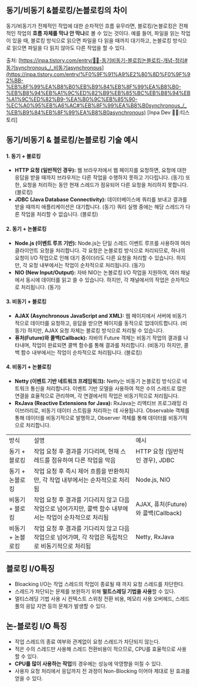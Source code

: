 
## 동기/비동기 &블로킹/논블로킹의 차이
동기/비동기가 전체적인 작업에 대한 순차적인 흐름 유무라면, 블로킹/논블로킹은 전체적인 작업의 **흐름 자체를 막냐 안 막냐**로 볼 수 있는 것이다. 예를 들어, 파일을 읽는 작업이 있을 때, 블로킹 방식으로 읽으면 파일을 다 읽을 때까지 대기하고, 논블로킹 방식으로 읽으면 파일을 다 읽지 않아도 다른 작업을 할 수 있다. 

출처: [https://inpa.tistory.com/entry/👩‍💻-동기비동기-블로킹논블로킹-개념-정리#동기synchronous_/_비동기asynchronous](https://inpa.tistory.com/entry/%F0%9F%91%A9%E2%80%8D%F0%9F%92%BB-%EB%8F%99%EA%B8%B0%EB%B9%84%EB%8F%99%EA%B8%B0-%EB%B8%94%EB%A1%9C%ED%82%B9%EB%85%BC%EB%B8%94%EB%A1%9C%ED%82%B9-%EA%B0%9C%EB%85%90-%EC%A0%95%EB%A6%AC#%EB%8F%99%EA%B8%B0synchronous_/_%EB%B9%84%EB%8F%99%EA%B8%B0asynchronous) [Inpa Dev 👨‍💻:티스토리]

## 동기/비동기 & 블로킹/논블로킹 기술 예시

#### 1. 동기 + 블로킹

- **HTTP 요청 (일반적인 경우):** 웹 브라우저에서 웹 페이지를 요청하면, 요청에 대한 응답을 받을 때까지 브라우저는 다른 작업을 수행하지 못하고 기다립니다. (동기) 또한, 요청을 처리하는 동안 현재 스레드가 점유되어 다른 요청을 처리하지 못합니다. (블로킹)
- **JDBC (Java Database Connectivity):** 데이터베이스에 쿼리를 보내고 결과를 받을 때까지 애플리케이션은 대기합니다. (동기) 쿼리 실행 중에는 해당 스레드가 다른 작업을 처리할 수 없습니다. (블로킹)

#### 2. 동기 + 논블로킹

- **Node.js (이벤트 루프 기반):** Node.js는 단일 스레드 이벤트 루프를 사용하여 여러 클라이언트 요청을 처리합니다. 각 요청은 논블로킹 방식으로 처리되므로, 하나의 요청이 I/O 작업으로 인해 대기 중이더라도 다른 요청을 처리할 수 있습니다. 하지만, 각 요청 내부에서는 작업이 순차적으로 처리됩니다. (동기)
- **NIO (New Input/Output):** 자바 NIO는 논블로킹 I/O 작업을 지원하여, 여러 채널에서 동시에 데이터를 읽고 쓸 수 있습니다. 하지만, 각 채널에서의 작업은 순차적으로 처리됩니다. (동기)

#### 3. 비동기 + 블로킹

- **AJAX (Asynchronous JavaScript and XML):** 웹 페이지에서 서버에 비동기적으로 데이터를 요청하고, 응답을 받으면 페이지를 동적으로 업데이트합니다. (비동기) 하지만, AJAX 요청 자체는 블로킹 방식으로 처리될 수 있습니다.
- **퓨처(Future)와 콜백(Callback):** 자바의 Future 객체는 비동기 작업의 결과를 나타내며, 작업이 완료되면 콜백 함수를 통해 결과를 처리합니다. (비동기) 하지만, 콜백 함수 내부에서는 작업이 순차적으로 처리됩니다. (블로킹)

#### 4. 비동기 + 논블로킹

- **Netty (이벤트 기반 네트워크 프레임워크):** Netty는 비동기 논블로킹 방식으로 네트워크 통신을 처리합니다. 이벤트 기반 모델을 사용하여 적은 수의 스레드로 많은 연결을 효율적으로 관리하며, 각 연결에서의 작업은 비동기적으로 처리됩니다.
- **RxJava (Reactive Extensions for Java):** RxJava는 리액티브 프로그래밍 라이브러리로, 비동기 데이터 스트림을 처리하는 데 사용됩니다. Observable 객체를 통해 데이터를 비동기적으로 발행하고, Observer 객체를 통해 데이터를 비동기적으로 처리합니다.


|   |   |   |
|---|---|---|
|방식|설명|예시|
|동기 + 블로킹|작업 요청 후 결과를 기다리며, 현재 스레드를 점유하여 다른 작업을 막음|HTTP 요청 (일반적인 경우), JDBC|
|동기 + 논블로킹|작업 요청 후 즉시 제어 흐름을 반환하지만, 각 작업 내부에서는 순차적으로 처리됨|Node.js, NIO|
|비동기 + 블로킹|작업 요청 후 결과를 기다리지 않고 다음 작업으로 넘어가지만, 콜백 함수 내부에서는 작업이 순차적으로 처리됨|AJAX, 퓨처(Future)와 콜백(Callback)|
|비동기 + 논블로킹|작업 요청 후 결과를 기다리지 않고 다음 작업으로 넘어가며, 각 작업은 독립적으로 비동기적으로 처리됨|Netty, RxJava|

## 블로킹 I/O특징 
- Bloacking I/O는 작업 스레드의 작업이 종료될 때 까지 요청 스레드를 차단한다.
- 스레드가 차단되는 문제를 보완하기 위해 **멀트스레딩 기법을 사용**할 수 있다.
- 멀티스레딩 기법 사용 시 컨텍스트 스위칭 전환 비용, 메모리 사용 오버헤드, 스레드 풀의 응답 지연 등의 문제가 발생할 수 있다.
## 논-블로킹 I/O 특징
- 작업 스레드의 종료 여부와 관계없이 요청 스레드가  차단되지 않는다.
- 적은 수의 스레드만 사용해 스레드 전환비용이 적으므로, CPU를 효율적으로 사용할 수 있다.
- **CPU를 많이 사용하는 작업**의 경우에는 성능에 악영향을 미칠 수 있다.
- 사용자 요청 처리에서 응답까지 전 과정이 Non-Blocking 이어야 제대로 된 효과를 얻을 수 있다.